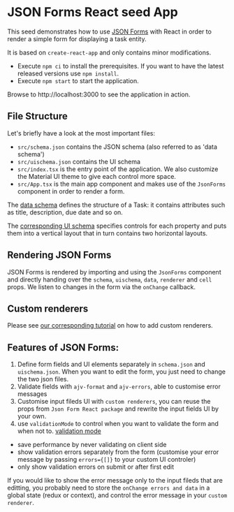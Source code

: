 # JSON Forms React seed App

This seed demonstrates how to use [JSON Forms](https://jsonforms.io) with React in order to render a simple form for displaying a task entity.

It is based on `create-react-app` and only contains minor modifications.

- Execute `npm ci` to install the prerequisites. If you want to have the latest released versions use `npm install`.
- Execute `npm start` to start the application.

Browse to http://localhost:3000 to see the application in action.

## File Structure

Let's briefly have a look at the most important files:

- `src/schema.json` contains the JSON schema (also referred to as 'data schema')
- `src/uischema.json` contains the UI schema
- `src/index.tsx` is the entry point of the application. We also customize the Material UI theme to give each control more space.
- `src/App.tsx` is the main app component and makes use of the `JsonForms` component in order to render a form.

The [data schema](src/schema.json) defines the structure of a Task: it contains attributes such as title, description, due date and so on.

The [corresponding UI schema](src/uischema.json) specifies controls for each property and puts them into a vertical layout that in turn contains two horizontal layouts.

## Rendering JSON Forms

JSON Forms is rendered by importing and using the `JsonForms` component and directly handing over the `schema`, `uischema`, `data`, `renderer` and `cell` props. We listen to changes in the form via the `onChange` callback.

## Custom renderers

Please see [our corresponding tutorial](https://jsonforms.io/docs/tutorial) on how to add custom renderers.

## Features of JSON Forms:

1. Define form fields and UI elements separately in `schema.json` and `uischema.json`. When you want to edit the form, you just need to change the two json files.
2. Validate fields with `ajv-format` and `ajv-errors`, able to customise error messages
3. Customise input fileds UI with `custom renderers`, you can reuse the props from `Json Form React package` and rewrite the input fields UI by your own.
4. use `validationMode` to control when you want to validate the form and when not to.
   [validation mode](https://github.com/eclipsesource/jsonforms/pull/1611)

- save performance by never validating on client side
- show validation errors separately from the form (customise your error message by passing `errors={[]}` to your custom UI controler)
- only show validation errors on submit or after first edit

If you would like to show the error message only to the input fileds that are editting, you probably need to store the `onChange errors and data` in a global state (redux or context), and control the error message in your `custom renderer`.
